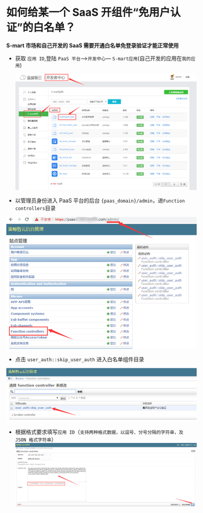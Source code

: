 # 如何给某一个 SaaS 开组件“免用户认证”的白名单？

**S-mart 市场和自己开发的 SaaS 需要开通白名单免登录验证才能正常使用**

- 获取 `应用 ID`,登陆 `PaaS 平台`—>`开发中心`— `S-mart应用`(自己开发的应用在`我的应用`)

  ![image.png](../assets/id4.png)

- 以管理员身份进入 PaaS 平台的后台 `{paas_domain}/admin`，进`Function controllers`目录

![image.png](../assets/id1.png)

- 点击 `user_auth::skip_user_auth` 进入白名单组件目录

![image.png](../assets/id2.png)

- 根据格式要求填写`应用 ID`（`支持两种格式数据，以逗号、分号分隔的字符串，及 JSON 格式字符串`）
  ![image.png](../assets/id3.png)

